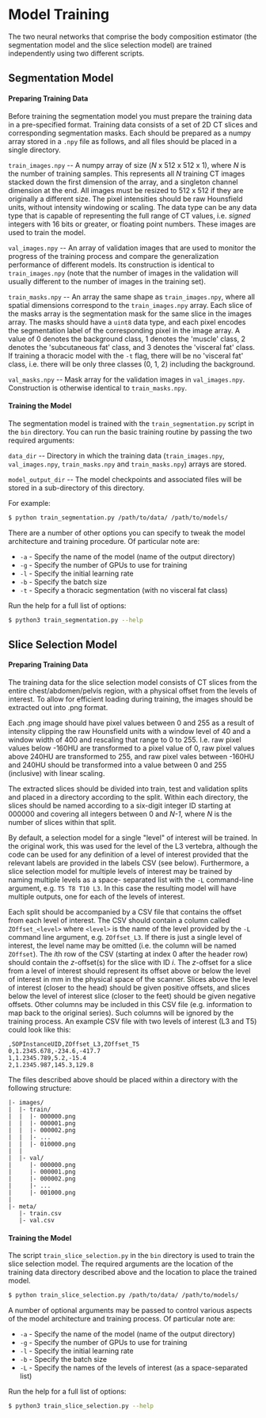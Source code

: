 # Model Training

The two neural networks that comprise the body composition estimator (the
segmentation model and the slice selection model) are trained independently
using two different scripts.

## Segmentation Model

#### Preparing Training Data

Before training the segmentation model you must prepare the training data in a
pre-specified format. Training data consists of a set of 2D CT slices and
corresponding segmentation masks. Each should be prepared as a numpy array
stored in a `.npy` file as follows, and all files should be placed in a single
directory.

`train_images.npy` -- A numpy array of size (*N* x 512 x 512 x 1), where *N* is
the number of training samples. This represents all *N* training CT images
stacked down the first dimension of the array, and a singleton channel
dimension at the end. All images must be resized to 512 x 512 if they are
originally a different size. The pixel intensities should be raw Hounsfield
units, without intensity windowing or scaling. The data type can be any data
type that is capable of representing the full range of CT values, i.e. *signed*
integers with 16 bits or greater, or floating point numbers. These images are
used to train the model.

`val_images.npy` -- An array of validation images that are used to monitor the
progress of the training process and compare the generalization performance of
different models. Its construction is identical to `train_images.npy` (note
that the number of images in the validation will usually different to the
number of images in the training set).

`train_masks.npy` -- An array the same shape as `train_images.npy`, where all
spatial dimensions correspond to the `train_images.npy` array. Each slice of
the masks array is the segmentation mask for the same slice in the images
array. The masks should have a `uint8` data type, and each pixel encodes the
segmentation label of the corresponding pixel in the image array. A value of 0
denotes the background class, 1 denotes the 'muscle' class, 2 denotes the
'subcutaneous fat' class, and 3 denotes the 'visceral fat' class. If training a
thoracic model with the `-t` flag, there will be no 'visceral fat' class, i.e.
there will be only three classes (0, 1, 2) including the background.

`val_masks.npy` -- Mask array for the validation images in `val_images.npy`.
Construction is otherwise identical to `train_masks.npy`.

#### Training the Model

The segmentation model is trained with the `train_segmentation.py` script in
the `bin` directory. You can run the basic training routine by passing the two
required arguments:

`data_dir` -- Directory in which the training data (`train_images.npy`,
`val_images.npy`, `train_masks.npy` and `train_masks.npy`) arrays are stored.

`model_output_dir` -- The model checkpoints and associated files will be stored
in a sub-directory of this directory.

For example:

```bash
$ python train_segmentation.py /path/to/data/ /path/to/models/
```

There are a number of other options you can specify to tweak the model
architecture and training procedure. Of particular note are:

* `-a` - Specify the name of the model (name of the output directory)
* `-g` - Specify the number of GPUs to use for training
* `-l` - Specify the initial learning rate
* `-b` - Specify the batch size
* `-t` - Specify a thoracic segmentation (with no visceral fat class)

Run the help for a full list of options:

```bash
$ python3 train_segmentation.py --help
```


## Slice Selection Model

#### Preparing Training Data

The training data for the slice selection model consists of CT slices from the
entire chest/abdomen/pelvis region, with a physical offset from the levels of
interest.  To allow for efficient loading during training, the images should be
extracted out into .png format.

Each .png image should have pixel values between 0 and 255 as a result of
intensity clipping the raw Hounsfield units with a window level of 40 and a
window width of 400 and rescaling that range to 0 to 255. I.e. raw pixel values
below -160HU are transformed to a pixel value of 0, raw pixel values above
240HU are transformed to 255, and raw pixel vales between -160HU and 240HU
should be transformed into a value between 0 and 255 (inclusive) with linear
scaling.

The extracted slices should be divided into train, test and validation splits
and placed in a directory according to the split. Within each directory, the
slices should be named according to a six-digit integer ID starting at 000000
and covering all integers between 0 and *N-1*, where *N* is the number of slices
within that split.

By default, a selection model for a single "level" of interest will be trained.
In the original work, this was used for the level of the L3 vertebra, although
the code can be used for any definition of a level of interest provided that
the relevant labels are provided in the labels CSV (see below). Furthermore, a
slice selection model for multiple levels of interest may be trained by naming
multiple levels as a space- separated list with the `-L` command-line argument,
e.g. `T5 T8 T10 L3`. In this case the resulting model will have multiple
outputs, one for each of the levels of interest.

Each split should be accompanied by a CSV file that contains the offset from
each level of interest. The CSV should contain a column called
`ZOffset_<level>` where `<level>` is the name of the level provided by the `-L`
command line argument, e.g. `ZOffset_L3`. If there is just a single level of
interest, the level name may be omitted (i.e. the column will be named
`ZOffset`). The *i*th row of the CSV (starting at index 0 after the header row)
should contain the *z*-offset(s) for the slice with ID *i*. The *z*-offset for
a slice from a level of interest should represent its offset above or below the
level of interest in mm in the physical space of the scanner. Slices above the
level of interest (closer to the head) should be given positive offsets, and
slices below the level of interest slice (closer to the feet) should be given
negative offsets.  Other columns may be included in this CSV file (e.g.
information to map back to the original series). Such columns will be ignored
by the training process. An example CSV file with two levels of interest (L3
and T5) could look like this:

```
,SOPInstanceUID,ZOffset_L3,ZOffset_T5
0,1.2345.678,-234.6,-417.7
1,1.2345.789,5.2,-15.4
2,1.2345.987,145.3,129.8
```

The files described above should be placed within a directory with the
following structure:


```
|- images/
|  |- train/
|  |  |- 000000.png
|  |  |- 000001.png
|  |  |- 000002.png
|  |  |- ...
|  |  |- 010000.png
|  |
|  |- val/
|     |- 000000.png
|     |- 000001.png
|     |- 000002.png
|     |- ...
|     |- 001000.png
|
|- meta/
   |- train.csv
   |- val.csv

```


#### Training the Model

The script `train_slice_selection.py` in the `bin` directory is used to train
the slice selection model. The required arguments are the location of the
training data directory described above and the location to place the trained
model.

```bash
$ python train_slice_selection.py /path/to/data/ /path/to/models/
```

A number of optional arguments may be passed to control various aspects of the
model architecture and training process. Of particular note are:

* `-a` - Specify the name of the model (name of the output directory)
* `-g` - Specify the number of GPUs to use for training
* `-l` - Specify the initial learning rate
* `-b` - Specify the batch size
* `-L` - Specify the names of the levels of interest (as a space-separated list)


Run the help for a full list of options:

```bash
$ python3 train_slice_selection.py --help
```
